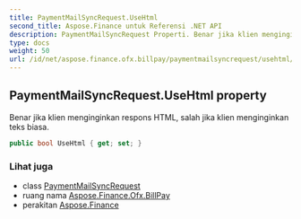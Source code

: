 ```yaml
---
title: PaymentMailSyncRequest.UseHtml
second_title: Aspose.Finance untuk Referensi .NET API
description: PaymentMailSyncRequest Properti. Benar jika klien menginginkan respons HTML salah jika klien menginginkan teks biasa.
type: docs
weight: 50
url: /id/net/aspose.finance.ofx.billpay/paymentmailsyncrequest/usehtml/
---
```

## PaymentMailSyncRequest.UseHtml property

Benar jika klien menginginkan respons HTML, salah jika klien menginginkan teks biasa.

```csharp
public bool UseHtml { get; set; }
```

### Lihat juga

* class [PaymentMailSyncRequest](../)
* ruang nama [Aspose.Finance.Ofx.BillPay](../../paymentmailsyncrequest/)
* perakitan [Aspose.Finance](../../../)


